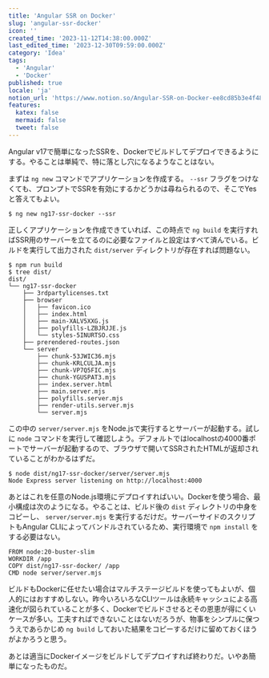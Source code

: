 ```yaml
---
title: 'Angular SSR on Docker'
slug: 'angular-ssr-docker'
icon: ''
created_time: '2023-11-12T14:38:00.000Z'
last_edited_time: '2023-12-30T09:59:00.000Z'
category: 'Idea'
tags:
  - 'Angular'
  - 'Docker'
published: true
locale: 'ja'
notion_url: 'https://www.notion.so/Angular-SSR-on-Docker-ee8cd85b3e4f48ddb84db63d473cc5d7'
features:
  katex: false
  mermaid: false
  tweet: false
---
```


Angular v17で簡単になったSSRを、Dockerでビルドしてデプロイできるようにする。やることは単純で、特に落とし穴になるようなことはない。

まずは `ng new` コマンドでアプリケーションを作成する。 `--ssr` フラグをつけなくても、プロンプトでSSRを有効にするかどうかは尋ねられるので、そこでYesと答えてもよい。

```shell
$ ng new ng17-ssr-docker --ssr
```

正しくアプリケーションを作成できていれば、この時点で `ng build` を実行すればSSR用のサーバーを立てるのに必要なファイルと設定はすべて済んでいる。ビルドを実行して出力された `dist/server` ディレクトリが存在すれば問題ない。

```shell
$ npm run build
$ tree dist/
dist/
└── ng17-ssr-docker
    ├── 3rdpartylicenses.txt
    ├── browser
    │   ├── favicon.ico
    │   ├── index.html
    │   ├── main-XALV5XXG.js
    │   ├── polyfills-LZBJRJJE.js
    │   └── styles-5INURTSO.css
    ├── prerendered-routes.json
    └── server
        ├── chunk-53JWIC36.mjs
        ├── chunk-KRLCULJA.mjs
        ├── chunk-VP7Q5FIC.mjs
        ├── chunk-YGUSPAT3.mjs
        ├── index.server.html
        ├── main.server.mjs
        ├── polyfills.server.mjs
        ├── render-utils.server.mjs
        └── server.mjs
```

この中の `server/server.mjs` をNode.jsで実行するとサーバーが起動する。試しに `node` コマンドを実行して確認しよう。デフォルトではlocalhostの4000番ポートでサーバーが起動するので、ブラウザで開いてSSRされたHTMLが返却されていることがわかるはずだ。

```shell
$ node dist/ng17-ssr-docker/server/server.mjs
Node Express server listening on http://localhost:4000
```

あとはこれを任意のNode.js環境にデプロイすればいい。Dockerを使う場合、最小構成は次のようになる。やることは、ビルド後の `dist` ディレクトリの中身をコピーし、 `server/server.mjs` を実行するだけだ。サーバーサイドのスクリプトもAngular CLIによってバンドルされているため、実行環境で `npm install` をする必要はない。

```docker
FROM node:20-buster-slim
WORKDIR /app
COPY dist/ng17-ssr-docker/ /app
CMD node server/server.mjs
```

ビルドもDockerに任せたい場合はマルチステージビルドを使ってもよいが、個人的にはおすすめしない。昨今いろいろなCLIツールは永続キャッシュによる高速化が図られていることが多く、Dockerでビルドさせるとその恩恵が得にくいケースが多い。工夫すればできないことはないだろうが、物事をシンプルに保つうえであらかじめ `ng build` しておいた結果をコピーするだけに留めておくほうがよかろうと思う。

あとは適当にDockerイメージをビルドしてデプロイすれば終わりだ。いやあ簡単になったものだ。
